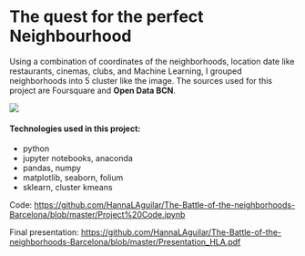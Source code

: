 # The quest for the perfect Neighbourhood

Using a combination of coordinates of the neighborhoods, location date like restaurants, cinemas, clubs, and Machine Learning, I grouped neighborhoods into 5 cluster like the image. The sources used for this project are Foursquare and **Open Data BCN**.

![](https://i.imgur.com/53HKx7T.png)


#### Technologies used in this project:
- python
- jupyter notebooks, anaconda
- pandas,  numpy
- matplotlib, seaborn, folium
- sklearn, cluster kmeans

Code: https://github.com/HannaLAguilar/The-Battle-of-the-neighborhoods-Barcelona/blob/master/Project%20Code.ipynb

Final presentation: https://github.com/HannaLAguilar/The-Battle-of-the-neighborhoods-Barcelona/blob/master/Presentation_HLA.pdf


```python

```
